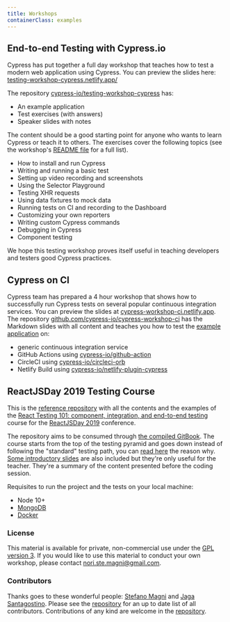 ```yaml
---
title: Workshops
containerClass: examples
---
```


## End-to-end Testing with Cypress.io

<DocsImage src="/img/examples/end-to-end-testing-workshop.jpg" alt="End-to-end Testing Workshop" ></DocsImage>

Cypress has put together a full day workshop that teaches how to test a modern
web application using Cypress. You can preview the slides here:
[testing-workshop-cypress.netlify.app/](https://testing-workshop-cypress.netlify.app/)

The repository
[cypress-io/testing-workshop-cypress](https://github.com/cypress-io/testing-workshop-cypress)
has:

- An example application
- Test exercises (with answers)
- Speaker slides with notes

The content should be a good starting point for anyone who wants to learn
Cypress or teach it to others. The exercises cover the following topics (see the
workshop's
[README file](https://github.com/cypress-io/testing-workshop-cypress#readme) for
a full list).

- How to install and run Cypress
- Writing and running a basic test
- Setting up video recording and screenshots
- Using the Selector Playground
- Testing XHR requests
- Using data fixtures to mock data
- Running tests on CI and recording to the Dashboard
- Customizing your own reporters
- Writing custom Cypress commands
- Debugging in Cypress
- Component testing

We hope this testing workshop proves itself useful in teaching developers and
testers good Cypress practices.

## Cypress on CI

<DocsImage src="/img/examples/cypress-workshop-ci.png" alt="Cypress on CI workshop" ></DocsImage>

Cypress team has prepared a 4 hour workshop that shows how to successfully run
Cypress tests on several popular continuous integration services. You can
preview the slides at
[cypress-workshop-ci.netlify.app](https://cypress-workshop-ci.netlify.app/). The
repository
[github.com/cypress-io/cypress-workshop-ci](https://github.com/cypress-io/cypress-workshop-ci)
has the Markdown slides with all content and teaches you how to test the
[example application](https://github.com/cypress-io/cypress-workshop-ci-example)
on:

- generic continuous integration service
- GitHub Actions using
  [cypress-io/github-action](https://github.com/cypress-io/github-action)
- CircleCI using
  [cypress-io/circleci-orb](https://github.com/cypress-io/circleci-orb)
- Netlify Build using
  [cypress-io/netlify-plugin-cypress](https://github.com/cypress-io/netlify-plugin-cypress)

## ReactJSDay 2019 Testing Course

<DocsImage src="/img/examples/reactjsday-course.png" alt="ReactJS Day" ></DocsImage>

This is the
[reference repository](https://github.com/NoriSte/reactjsday-2019-testing-course)
with all the contents and the examples of the
[React Testing 101: component, integration, and end-to-end testing](https://2019.reactjsday.it/workshops/react-testing-101.html)
course for the [ReactJSDay 2019](https://2019.reactjsday.it/) conference.

The repository aims to be consumed through
[the compiled GitBook](https://noriste.github.io/reactjsday-2019-testing-course/).
The course starts from the top of the testing pyramid and goes down instead of
following the "standard" testing path, you can
[read here](https://noriste.github.io/reactjsday-2019-testing-course/book/top-to-bottom.html)
the reason why.
[Some introductory slides](https://slides.com/noriste/reactjsday-2019-testing-course)
are also included but they're only useful for the teacher. They're a summary of
the content presented before the coding session.

Requisites to run the project and the tests on your local machine:

- Node 10+
- [MongoDB](https://docs.mongodb.com/manual/installation/)
- [Docker](https://docs.docker.com/install/)

### License

This material is available for private, non-commercial use under the
[GPL version 3](http://www.gnu.org/licenses/gpl-3.0-standalone.html). If you
would like to use this material to conduct your own workshop, please contact
nori.ste.magni@gmail.com.

### Contributors

Thanks goes to these wonderful people:
[Stefano Magni](https://twitter.com/NoriSte) and
[Jaga Santagostino](http://jagascript.com/). Please see the
[repository](https://github.com/NoriSte/reactjsday-2019-testing-course) for an
up to date list of all contributors. Contributions of any kind are welcome in
the [repository](https://github.com/NoriSte/reactjsday-2019-testing-course).
